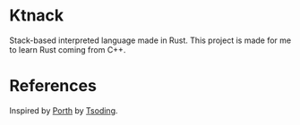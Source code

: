 # Ktnack
Stack-based interpreted language made in Rust. This project is made for me to learn Rust coming from C++.

# References
Inspired by [Porth](https://gitlab.com/tsoding/porth) by [Tsoding](https://www.youtube.com/@TsodingDaily).
